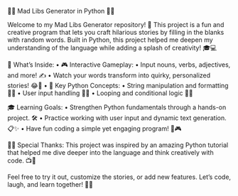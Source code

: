 📝🎉 Mad Libs Generator in Python 🐍✨

Welcome to my Mad Libs Generator repository! 🌟 This project is a fun and creative program that lets you craft hilarious stories by filling in the blanks with random words. Built in Python, this project helped me deepen my understanding of the language while adding a splash of creativity! 🎓💻

🎯 What’s Inside:
	•	🎮 Interactive Gameplay:
	•	Input nouns, verbs, adjectives, and more! ✍️
	•	Watch your words transform into quirky, personalized stories! 😂📖
	•	🧠 Key Python Concepts:
	•	String manipulation and formatting 📝🔤
	•	User input handling 🎤💡
	•	Looping and conditional logic 🔄✅

🎓 Learning Goals:
	•	Strengthen Python fundamentals through a hands-on project. 🛠️
	•	Practice working with user input and dynamic text generation. 📋✨
	•	Have fun coding a simple yet engaging program! 🎉🎮

👩‍💻 Special Thanks:
This project was inspired by an amazing Python tutorial that helped me dive deeper into the language and think creatively with code. 📺🌟

Feel free to try it out, customize the stories, or add new features. Let’s code, laugh, and learn together! 🚀😂
